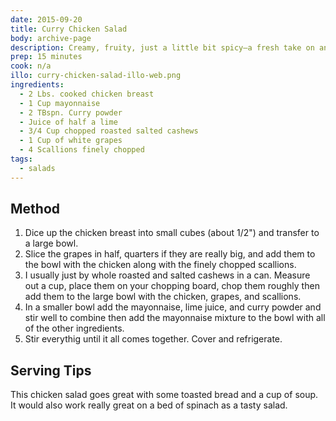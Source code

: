 ```yaml
---
date: 2015-09-20
title: Curry Chicken Salad
body: archive-page
description: Creamy, fruity, just a little bit spicy—a fresh take on an old classic
prep: 15 minutes
cook: n/a
illo: curry-chicken-salad-illo-web.png
ingredients:
  - 2 Lbs. cooked chicken breast
  - 1 Cup mayonnaise
  - 2 TBspn. Curry powder
  - Juice of half a lime
  - 3/4 Cup chopped roasted salted cashews
  - 1 Cup of white grapes
  - 4 Scallions finely chopped
tags:
  - salads
---
```

## Method
1. Dice up the chicken breast into small cubes (about 1/2") and transfer to a large bowl.
2. Slice the grapes in half, quarters if they are really big, and add them to the bowl with the chicken along with the finely chopped scallions.
3. I usually just by whole roasted and salted cashews in a can. Measure out a cup, place them on your chopping board, chop them roughly then add them to the large bowl with the chicken, grapes, and scallions.
4. In a smaller bowl add the mayonnaise, lime juice, and curry powder and stir well to combine then add the mayonnaise mixture to the bowl with all of the other ingredients.
5. Stir everythig until it all comes together. Cover and refrigerate.

## Serving Tips
This chicken salad goes great with some toasted bread and a cup of soup. It would also work really great on a bed of spinach as a tasty salad.